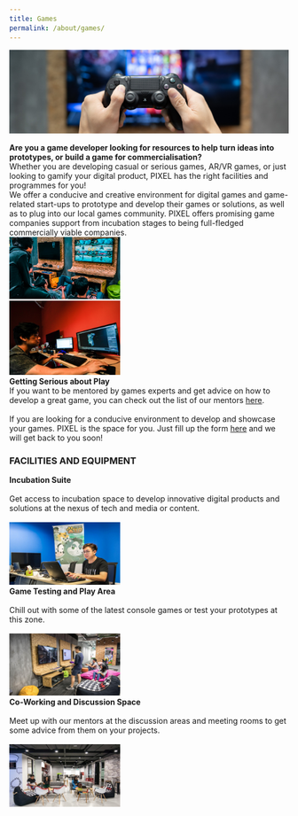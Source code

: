 ```yaml
---
title: Games
permalink: /about/games/
---
```


![1](/images/games/Games_WebBanner_1440x432.jpg)

<div class="row">
  <div class="column4">
    <b>Are you a game developer looking for resources to help turn ideas into prototypes, or build a game for commercialisation?</b><br><div class="spacer"> </div>
Whether you are developing casual or serious games, AR/VR games, or just looking to gamify your digital product, PIXEL has the right facilities and programmes for you! 
<br>
We offer a conducive and creative environment for digital games and game-related start-ups to prototype and develop their games or solutions, as well as to plug into our local games community. PIXEL offers promising game companies support from incubation stages to being full-fledged commercially viable companies.
  </div>
  <div class="column5">
    <img src="/images/games/Games-UX_Img1_630-x-355.png" width="200">
  </div>
       </div>
<div class="row"><div class="spacer1"> </div></div>       
<div class="row">
  <div class="column4">
    <img src="/images/games/Games_Img 2.jpg" width="200">
  </div>
  <div class="column5">
    <b>Getting Serious about Play</b><br>
    <div class="spacer"> </div>
    If you want to be mentored by games experts and get advice on how to develop a great game, you can check out the list of our mentors <a href="/community/mentorship-programme/">here</a>.
<br><br>
If you are looking for a conducive environment to develop and showcase your games. PIXEL is the space for you. Just fill up the form <a href="https://forms.cwp.gov.sg/venuerequest/FormNFJO7" target="_blank">here</a> and we will get back to you soon!
  </div></div>
<h3>FACILITIES AND EQUIPMENT</h3>

<div class="row">
  <div class="column">
    <div class="header"><b>Incubation Suite</b></div><br>
    <div class="spacer"> </div>
    <div class="para">Get access to incubation space to develop innovative digital products and solutions at the nexus of tech and media or content.</div><br>
         <img src="/images/facilities/facilities-and-equipment/IMG_8040-suite.jpg" width="200">
  </div>
  <div class="column">
    <div class="header"><b>Game Testing and Play Area</b></div><br>
    <div class="spacer"> </div>
    <div class="para">Chill out with some of the latest console games or test your prototypes at this zone.</div><br><img src="/images/facilities/facilities-and-equipment/IMG_8057-Playtest-area.jpg" width="200">
  </div>
  <div class="column">
    <div class="header"><b>Co-Working and Discussion Space</b></div><br>
    <div class="spacer"> </div>
    <div class="para">Meet up with our mentors at the discussion areas and meeting rooms to get some advice from them on your projects.</div><br><img src="/images/facilities/facilities-and-equipment/IMG_8129-discussion-hotdesk (1).jpg" width="200">
    </div>
       </div>
